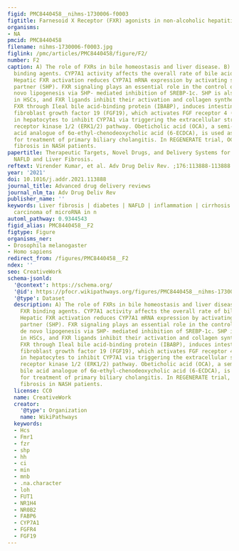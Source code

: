 ```yaml
---
figid: PMC8440458__nihms-1730006-f0003
figtitle: Farnesoid X Receptor (FXR) agonists in non-alcoholic hepatitis
organisms:
- NA
pmcid: PMC8440458
filename: nihms-1730006-f0003.jpg
figlink: /pmc/articles/PMC8440458/figure/F2/
number: F2
caption: A) The role of FXRs in bile homeostasis and liver disease. B) Various FXR
  binding agents. CYP7A1 activity affects the overall rate of bile acid synthesis.
  Hepatic FXR activation reduces CYP7A1 mRNA expression by activating small heterodimer
  partner (SHP). FXR signaling plays an essential role in the control of hepatic de
  novo lipogenesis via SHP- mediated inhibition of SREBP-1c. SHP is also expressed
  in HSCs, and FXR ligands inhibit their activation and collagen synthesis. In enterocytes,
  FXR through Ileal bile acid-binding protein (IBABP), induces intestinal hormone
  fibroblast growth factor 19 (FGF19), which activates FGF receptor 4 (FGFR4) signaling
  in hepatocytes to inhibit CYP7A1 via triggering the extracellular stress-activated
  receptor kinase 1/2 (ERK1/2) pathway. Obeticholic acid (OCA), a semi-synthetic bile
  acid analogue of 6α-ethyl-chenodeoxycholic acid (6-ECDCA), is used as a medication
  for treatment of primary biliary cholangitis. In REGENERATE trial, OCA improved
  fibrosis in NASH patients.
papertitle: Therapeutic Targets, Novel Drugs, and Delivery Systems for Diabetes associated
  NAFLD and Liver Fibrosis.
reftext: Virender Kumar, et al. Adv Drug Deliv Rev. ;176:113888-113888.
year: '2021'
doi: 10.1016/j.addr.2021.113888
journal_title: Advanced drug delivery reviews
journal_nlm_ta: Adv Drug Deliv Rev
publisher_name: ''
keywords: Liver fibrosis | diabetes | NAFLD | inflammation | cirrhosis | hepatocellular
  carcinoma of microRNA in n
automl_pathway: 0.9344543
figid_alias: PMC8440458__F2
figtype: Figure
organisms_ner:
- Drosophila melanogaster
- Homo sapiens
redirect_from: /figures/PMC8440458__F2
ndex: ''
seo: CreativeWork
schema-jsonld:
  '@context': https://schema.org/
  '@id': https://pfocr.wikipathways.org/figures/PMC8440458__nihms-1730006-f0003.html
  '@type': Dataset
  description: A) The role of FXRs in bile homeostasis and liver disease. B) Various
    FXR binding agents. CYP7A1 activity affects the overall rate of bile acid synthesis.
    Hepatic FXR activation reduces CYP7A1 mRNA expression by activating small heterodimer
    partner (SHP). FXR signaling plays an essential role in the control of hepatic
    de novo lipogenesis via SHP- mediated inhibition of SREBP-1c. SHP is also expressed
    in HSCs, and FXR ligands inhibit their activation and collagen synthesis. In enterocytes,
    FXR through Ileal bile acid-binding protein (IBABP), induces intestinal hormone
    fibroblast growth factor 19 (FGF19), which activates FGF receptor 4 (FGFR4) signaling
    in hepatocytes to inhibit CYP7A1 via triggering the extracellular stress-activated
    receptor kinase 1/2 (ERK1/2) pathway. Obeticholic acid (OCA), a semi-synthetic
    bile acid analogue of 6α-ethyl-chenodeoxycholic acid (6-ECDCA), is used as a medication
    for treatment of primary biliary cholangitis. In REGENERATE trial, OCA improved
    fibrosis in NASH patients.
  license: CC0
  name: CreativeWork
  creator:
    '@type': Organization
    name: WikiPathways
  keywords:
  - Hcs
  - Fmr1
  - fzr
  - shp
  - hh
  - ci
  - min
  - mnb
  - .na.character
  - loh
  - FUT1
  - NR1H4
  - NR0B2
  - FABP6
  - CYP7A1
  - FGFR4
  - FGF19
---
```

